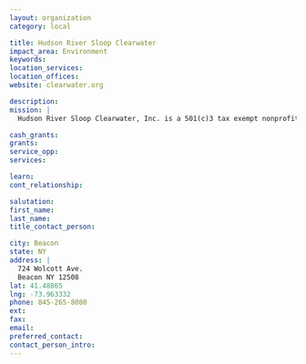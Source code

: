 ```yaml
---
layout: organization
category: local

title: Hudson River Sloop Clearwater
impact_area: Environment
keywords: 
location_services: 
location_offices: 
website: clearwater.org

description: 
mission: |
  Hudson River Sloop Clearwater, Inc. is a 501(c)3 tax exempt nonprofit, member- supported corporation whose mission is to preserve and protect the Hudson River. As an organization, Clearwater believes its innovative environmental programs, advocacy and celebrations will continue to inspire and energize the next generation of environmental leaders.

cash_grants: 
grants: 
service_opp: 
services: 

learn: 
cont_relationship: 

salutation: 
first_name: 
last_name: 
title_contact_person: 

city: Beacon
state: NY
address: |
  724 Wolcott Ave.  
  Beacon NY 12508
lat: 41.48865
lng: -73.963332
phone: 845-265-8080
ext: 
fax: 
email: 
preferred_contact: 
contact_person_intro: 
---
```


